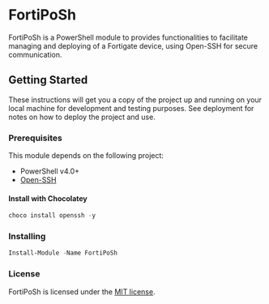 # FortiPoSh

FortiPoSh is a PowerShell module to provides functionalities to facilitate managing and deploying of a Fortigate device, using Open-SSH for secure communication.

## Getting Started

These instructions will get you a copy of the project up and running on your local machine for development and testing purposes. See deployment for notes on how to deploy the project and use.

### Prerequisites

This module depends on the following project:

* PowerShell v4.0+
* [Open-SSH](https://www.openssh.com/)

#### Install with Chocolatey

```powershell
choco install openssh -y
```
### Installing

```powershell
Install-Module -Name FortiPoSh
```

### License

FortiPoSh is licensed under the [MIT license](https://github.com/vmsilvamolina/FortiPoSh/blob/master/LICENSE).
